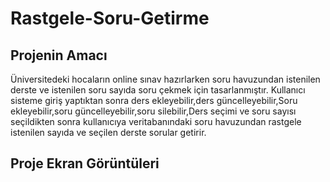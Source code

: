 # Rastgele-Soru-Getirme
## Projenin Amacı
Üniversitedeki hocaların online sınav hazırlarken soru havuzundan istenilen derste ve istenilen soru sayıda soru çekmek için tasarlanmıştır.
Kullanıcı sisteme giriş yaptıktan sonra ders ekleyebilir,ders güncelleyebilir,Soru ekleyebilir,soru güncelleyebilir,soru silebilir,Ders seçimi ve soru sayısı seçildikten sonra 
kullanıcıya veritabanındaki soru havuzundan rastgele istenilen sayıda ve seçilen derste sorular getirir.
## Proje Ekran Görüntüleri

